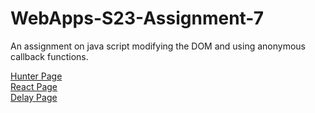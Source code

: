 # WebApps-S23-Assignment-7
An assignment on java script modifying the DOM and using anonymous callback functions.

[Hunter Page](https://44-563-web-apps-s23.github.io/44563-webapps-s23-assignment7-Kupawaki/hunter.html) <br>
[React Page](https://44-563-web-apps-s23.github.io/44563-webapps-s23-assignment7-Kupawaki/react.html) <br>
[Delay Page](https://44-563-web-apps-s23.github.io/44563-webapps-s23-assignment7-Kupawaki/delayq.html) <br>

